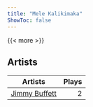 ```yaml
---
title: "Mele Kalikimaka"
ShowToc: false
---
```


{{< more >}}

## Artists
Artists | Plays 
----- | -----: 
[Jimmy Buffett](/artists/jimmy-buffett-31884) | 2

